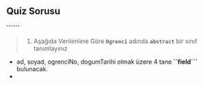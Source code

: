 ## Quiz Sorusu ##
**``````**
> 1. Aşağıda Verilenlere Göre **```Ogrenci```** adında **```abstract```** bir sınıf tanımlayınız
  - ad, soyad, ogrenciNo, dogumTarihi olmak üzere 4 tane **``field```** bulunacak.
  - 
